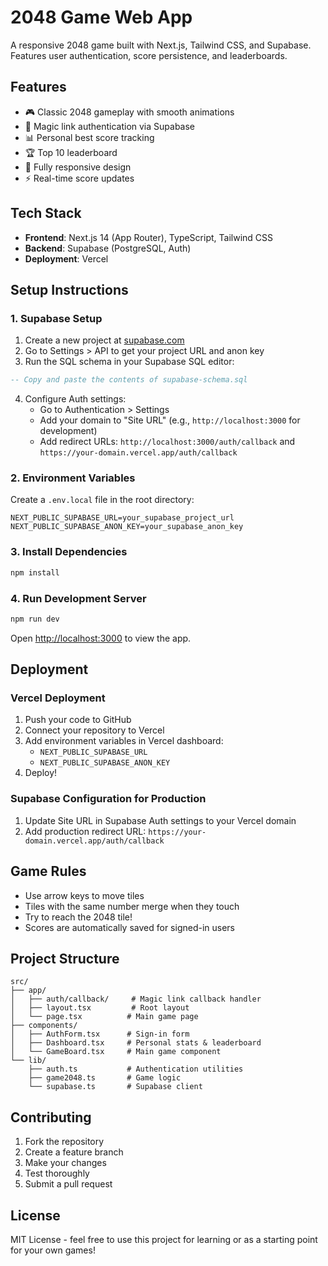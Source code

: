 # 2048 Game Web App

A responsive 2048 game built with Next.js, Tailwind CSS, and Supabase. Features user authentication, score persistence, and leaderboards.

## Features

- 🎮 Classic 2048 gameplay with smooth animations
- 🔐 Magic link authentication via Supabase
- 📊 Personal best score tracking
- 🏆 Top 10 leaderboard
- 📱 Fully responsive design
- ⚡ Real-time score updates

## Tech Stack

- **Frontend**: Next.js 14 (App Router), TypeScript, Tailwind CSS
- **Backend**: Supabase (PostgreSQL, Auth)
- **Deployment**: Vercel

## Setup Instructions

### 1. Supabase Setup

1. Create a new project at [supabase.com](https://supabase.com)
2. Go to Settings > API to get your project URL and anon key
3. Run the SQL schema in your Supabase SQL editor:

```sql
-- Copy and paste the contents of supabase-schema.sql
```

4. Configure Auth settings:
   - Go to Authentication > Settings
   - Add your domain to "Site URL" (e.g., `http://localhost:3000` for development)
   - Add redirect URLs: `http://localhost:3000/auth/callback` and `https://your-domain.vercel.app/auth/callback`

### 2. Environment Variables

Create a `.env.local` file in the root directory:

```env
NEXT_PUBLIC_SUPABASE_URL=your_supabase_project_url
NEXT_PUBLIC_SUPABASE_ANON_KEY=your_supabase_anon_key
```

### 3. Install Dependencies

```bash
npm install
```

### 4. Run Development Server

```bash
npm run dev
```

Open [http://localhost:3000](http://localhost:3000) to view the app.

## Deployment

### Vercel Deployment

1. Push your code to GitHub
2. Connect your repository to Vercel
3. Add environment variables in Vercel dashboard:
   - `NEXT_PUBLIC_SUPABASE_URL`
   - `NEXT_PUBLIC_SUPABASE_ANON_KEY`
4. Deploy!

### Supabase Configuration for Production

1. Update Site URL in Supabase Auth settings to your Vercel domain
2. Add production redirect URL: `https://your-domain.vercel.app/auth/callback`

## Game Rules

- Use arrow keys to move tiles
- Tiles with the same number merge when they touch
- Try to reach the 2048 tile!
- Scores are automatically saved for signed-in users

## Project Structure

```
src/
├── app/
│   ├── auth/callback/     # Magic link callback handler
│   ├── layout.tsx         # Root layout
│   └── page.tsx          # Main game page
├── components/
│   ├── AuthForm.tsx      # Sign-in form
│   ├── Dashboard.tsx     # Personal stats & leaderboard
│   └── GameBoard.tsx     # Main game component
└── lib/
    ├── auth.ts           # Authentication utilities
    ├── game2048.ts       # Game logic
    └── supabase.ts       # Supabase client
```

## Contributing

1. Fork the repository
2. Create a feature branch
3. Make your changes
4. Test thoroughly
5. Submit a pull request

## License

MIT License - feel free to use this project for learning or as a starting point for your own games!